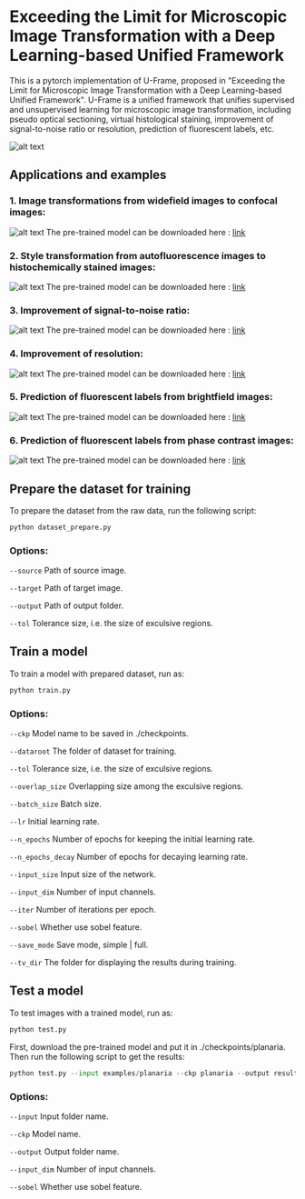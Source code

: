 # Exceeding the Limit for Microscopic Image Transformation with a Deep Learning-based Unified Framework   
This is a pytorch implementation of U-Frame, proposed in "Exceeding the Limit for Microscopic Image Transformation with a Deep Learning-based Unified Framework". U-Frame is a unified framework that unifies supervised and unsupervised learning for microscopic image transformation, including pseudo optical sectioning, virtual histological staining, improvement of signal-to-noise ratio or resolution, prediction of fluorescent labels, etc. 

![alt text](https://github.com/TABLAB-HKUST/U-Frame/blob/5716133a2923db79e19440841a843c5189156253/examples/fig%201.jpg)

## Applications and examples
### 1. Image transformations from widefield images to confocal images:
![alt text](https://github.com/TABLAB-HKUST/U-Frame/blob/0386d9651f2dae6de5f369203a4d199fd581a47d/examples/confocal2.jpg)
The pre-trained model can be downloaded here : [link](https://drive.google.com/file/d/13fiLkuUmXAznJ76H5ZcOGBYWBOC4Aplq/view?usp=share_link)

### 2. Style transformation from autofluorescence images to histochemically stained images:
![alt text](https://github.com/TABLAB-HKUST/U-Frame/blob/f93de198959810d6927e9b15699f01e2ca2640cc/examples/virtualstaining.jpg)
The pre-trained model can be downloaded here : [link](https://drive.google.com/file/d/1ENfFuSBBl2yndMYy5MRXZwdloIK4qmNB/view?usp=sharing)

### 3. Improvement of signal-to-noise ratio:
![alt text](https://github.com/TABLAB-HKUST/U-Frame/blob/11d9a3767a8c5a3c570fec9fee9ab4cd1ec35cb7/examples/planaria.jpg)
The pre-trained model can be downloaded here : [link](https://drive.google.com/file/d/1Kwo4E980RCSC4HzDDUl0l3NrBay6QLeE/view?usp=sharing)

### 4. Improvement of resolution:
![alt text](https://github.com/TABLAB-HKUST/U-Frame/blob/78105b47d0c83b449407fcb01417c12ae68c198d/examples/sr.jpg)
The pre-trained model can be downloaded here : [link](https://drive.google.com/file/d/1NXmU-16lwYadBK0TqHn2xTuMlJ4aCXYU/view?usp=sharing)

### 5. Prediction of fluorescent labels from brightfield images:
![alt text](https://github.com/TABLAB-HKUST/U-Frame/blob/130ed89fa391d33df40a372d4b6afa242e769174/examples/fluo_rubin.jpg)
The pre-trained model can be downloaded here : [link](https://drive.google.com/file/d/1D1adNkxteuwf7tXHwQN_BMFrnQzgqjJT/view?usp=sharing)

### 6. Prediction of fluorescent labels from phase contrast images:
![alt text](https://github.com/TABLAB-HKUST/U-Frame/blob/3fc619108cf9ab670ab845792ec6f39cb6becc8f/examples/fluo_yusha.jpg)
The pre-trained model can be downloaded here : [link](https://drive.google.com/file/d/10cWMDy-sMWBeJHTV1FPg6Fx6jzikFeaO/view?usp=sharing)


##  Prepare the dataset for training
To prepare the dataset from the raw data, run the following script:
```python
python dataset_prepare.py 
```
### Options:
```--source```	Path of source image.

```--target```	Path of target image.

```--output```	Path of output folder.

```--tol```	Tolerance size, i.e. the size of exculsive regions.


##  Train a model
To train a model with prepared dataset, run as:
```python
python train.py 
```

### Options:
```--ckp```	Model name to be saved in ./checkpoints.

```--dataroot```	The folder of dataset for training.

```--tol```	Tolerance size, i.e. the size of exculsive regions.

```--overlap_size```	Overlapping size among the exculsive regions.

```--batch_size```	Batch size.

```--lr```	Initial learning rate.

```--n_epochs```	Number of epochs for keeping the initial learning rate.

```--n_epochs_decay```	Number of epochs for decaying learning rate.

```--input_size```	Input size of the network.

```--input_dim```	Number of input channels.

```--iter```	Number of iterations per epoch.

```--sobel```	Whether use sobel feature.

```--save_mode```	Save mode, simple | full.

```--tv_dir```	The folder for displaying the results during training.

## Test a model
To test images with a trained model, run as:
```python
python test.py 
```
First, download the pre-trained model and put it in ./checkpoints/planaria. Then run the following script to get the results:
```python
python test.py --input examples/planaria --ckp planaria --output results/planaria --input_dim 1
```

### Options:
```--input```	Input folder name.

```--ckp```	Model name.

```--output```	Output folder name.

```--input_dim```	Number of input channels.

```--sobel```	Whether use sobel feature.
